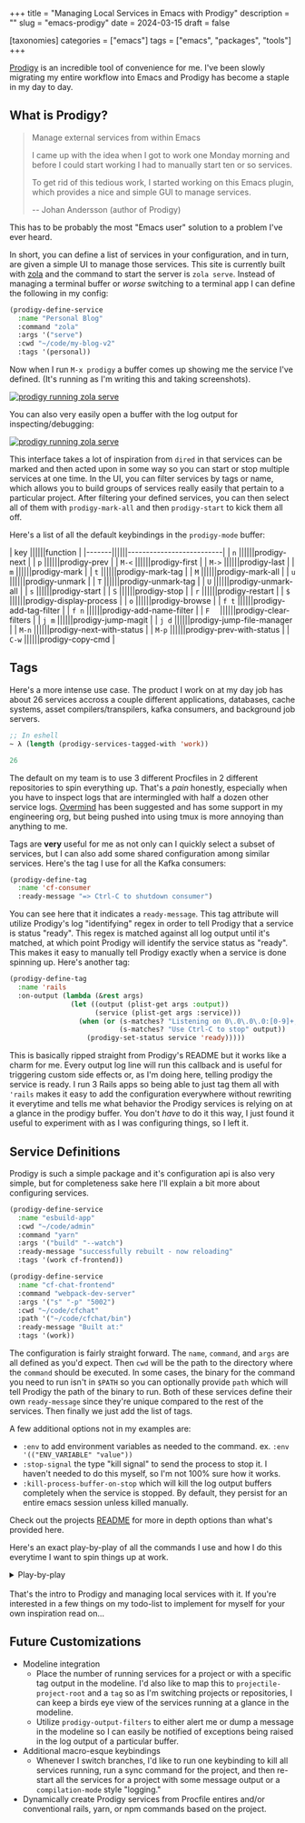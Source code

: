 +++
title = "Managing Local Services in Emacs with Prodigy"
description = ""
slug = "emacs-prodigy"
date = 2024-03-15
draft = false

[taxonomies]
categories = ["emacs"]
tags = ["emacs", "packages", "tools"]
+++

[Prodigy](https://github.com/rejeep/prodigy.el) is an incredible tool of convenience for me. I've been slowly migrating my entire workflow into Emacs and Prodigy has become a staple in my day to day. 

## What is Prodigy?

> Manage external services from within Emacs
>
>I came up with the idea when I got to work one Monday morning and before I could start working I had to manually start ten or so services.
>
>To get rid of this tedious work, I started working on this Emacs plugin, which provides a nice and simple GUI to manage services.
> 
> -- Johan Andersson (author of Prodigy)

This has to be probably the most "Emacs user" solution to a problem I've ever heard. 

In short, you can define a list of services in your configuration, and in turn, are given a simple UI to manage those services. This site is currently built with [zola](https://www.getzola.org/) and the command to start the server is `zola serve`. Instead of managing a terminal buffer or _worse_ switching to a terminal app I can define the following in my config:

```el
(prodigy-define-service
  :name "Personal Blog"
  :command "zola"
  :args '("serve")
  :cwd "~/code/my-blog-v2"
  :tags '(personal))
```

Now when I run `M-x prodigy` a buffer comes up showing me the service I've defined. (It's running as I'm writing this and taking screenshots).

<a href="./prodigy.jpeg" target="_blank" rel="noopener noreferrer">![prodigy running zola serve](./prodigy.jpeg)</a>

You can also very easily open a buffer with the log output for inspecting/debugging:

  <a href="./prodigy-log.jpeg" target="_blank" rel="noopener noreferrer">![prodigy running zola serve](./prodigy-log.jpeg)</a>

This interface takes a lot of inspiration from `dired` in that services can be marked and then acted upon in some way so you can start or stop multiple services at one time. In the UI, you can filter services by tags or name, which allows you to build groups of services really easily that pertain to a particular project. After filtering your defined services, you can then select all of them with `prodigy-mark-all` and then `prodigy-start` to kick them all off.

Here's a list of all the default keybindings in the `prodigy-mode` buffer:

<!-- lol wat -->
| key   ||||||function                  |
|-------||||||--------------------------|
| `n`   ||||||prodigy-next              |
| `p`   ||||||prodigy-prev              |
| `M-<` ||||||prodigy-first             |
| `M->` ||||||prodigy-last              |
| `m`   ||||||prodigy-mark              |
| `t`   ||||||prodigy-mark-tag          |
| `M`   ||||||prodigy-mark-all          |
| `u`   ||||||prodigy-unmark            |
| `T`   ||||||prodigy-unmark-tag        |
| `U`   ||||||prodigy-unmark-all        |
| `s`   ||||||prodigy-start             |
| `S`   ||||||prodigy-stop              |
| `r`   ||||||prodigy-restart           |
| `$`   ||||||prodigy-display-process   |
| `o`   ||||||prodigy-browse            |
| `f t` ||||||prodigy-add-tag-filter    |
| `f n` ||||||prodigy-add-name-filter   |
| `F  ` ||||||prodigy-clear-filters     |
| `j m` ||||||prodigy-jump-magit        |
| `j d` ||||||prodigy-jump-file-manager |
| `M-n` ||||||prodigy-next-with-status  |
| `M-p` ||||||prodigy-prev-with-status  |
| `C-w` ||||||prodigy-copy-cmd          |

## Tags
Here's a more intense use case. The product I work on at my day job has about 26 services accross a couple different applications, databases, cache systems, asset compilers/transpilers, kafka consumers, and background job servers.


```el
;; In eshell
~ λ (length (prodigy-services-tagged-with 'work))

26
```

The default on my team is to use 3 different Procfiles in 2 different repositories to spin everything up. That's a _pain_ honestly, especially when you have to inspect logs that are intermingled with half a dozen other service logs. [Overmind](https://github.com/DarthSim/overmind) has been suggested and has some support in my engineering org, but being pushed into using tmux is more annoying than anything to me.

Tags are **very** useful for me as not only can I quickly select a subset of services, but I can also add some shared configuration among similar services. Here's the tag I use for all the Kafka consumers:

```el
(prodigy-define-tag
  :name 'cf-consumer
  :ready-message "=> Ctrl-C to shutdown consumer")
```

You can see here that it indicates a `ready-message`. This tag attribute will utilize Prodigy's log "identifying" regex in order to tell Prodigy that a service is status "ready". This regex is matched against all log output until it's matched, at which point Prodigy will identify the service status as "ready". This makes it easy to manually tell Prodigy exactly when a service is done spinning up. Here's another tag:

```el
(prodigy-define-tag
  :name 'rails
  :on-output (lambda (&rest args)
               (let ((output (plist-get args :output))
                     (service (plist-get args :service)))
                 (when (or (s-matches? "Listening on 0\.0\.0\.0:[0-9]+, CTRL\\+C to stop" output)
                           (s-matches? "Use Ctrl-C to stop" output))
                   (prodigy-set-status service 'ready)))))
```

This is basically ripped straight from Prodigy's README but it works like a charm for me. Every output log line will run this callback and is useful for triggering custom side effects or, as I'm doing here, telling prodigy the service is ready. I run 3 Rails apps so being able to just tag them all with `'rails` makes it easy to add the configuration everywhere without rewriting it everytime and tells me what behavior the Prodigy services is relying on at a glance in the prodigy buffer. You don't _have_ to do it this way, I just found it useful to experiment with as I was configuring things, so I left it.

## Service Definitions

Prodigy is such a simple package and it's configuration api is also very simple, but for completeness sake here I'll explain a bit more about configuring services.

```el
(prodigy-define-service
  :name "esbuild-app"
  :cwd "~/code/admin"
  :command "yarn"
  :args '("build" "--watch")
  :ready-message "successfully rebuilt - now reloading"
  :tags '(work cf-frontend))

(prodigy-define-service
  :name "cf-chat-frontend"
  :command "webpack-dev-server"
  :args '("s" "-p" "5002")
  :cwd "~/code/cfchat"
  :path '("~/code/cfchat/bin")
  :ready-message "Built at:"
  :tags '(work))
```

The configuration is fairly straight forward. The `name`, `command`, and `args` are all defined as you'd expect. Then `cwd` will be the path to the directory where the `command` should be executed. In some cases, the binary for the command you need to run isn't in `$PATH` so you can optionally provide `path` which will tell Prodigy the path of the binary to run. Both of these services define their own `ready-message` since they're unique compared to the rest of the services. Then finally we just add the list of tags.

A few additional options not in my examples are:

- `:env` to add environment variables as needed to the command. ex. `:env '(("ENV_VARIABLE" "value"))`
- `:stop-signal` the type "kill signal" to send the process to stop it. I haven't needed to do this myself, so I'm not 100% sure how it works.
- `:kill-process-buffer-on-stop` which will kill the log output buffers completely when the service is stopped. By default, they persist for an entire emacs session unless killed manually.

Check out the projects [README](https://github.com/rejeep/prodigy.el?tab=readme-ov-file#usage) for more in depth options than what's provided here.

Here's an exact play-by-play of all the commands I use and how I do this everytime I want to spin things up at work.
<details>
<summary>Play-by-play</summary>

Since I use doom-emacs as my base distribution, YMMV on some of the keybindings here but:

1. `SPC r s` - runs `(prodigy)` which opens buffer
2. `i t` - runs `(prodigy-add-tag-filter)`
3. Type `wo` - fills in completing read for "work" tag.
4. `RET` - applies the filter
5. `M` - runs `(prodigy-mark-all)`
6. `s` - runs `(prodigy-start)`
7. Wait for a bit for all them to spin up
8. Begin work...
</details>

<br />
That's the intro to Prodigy and managing local services with it. If you're interested in a few things on my todo-list to implement for myself for your own inspiration read on...

## Future Customizations

- Modeline integration
  - Place the number of running services for a project or with a specific tag output in the modeline. I'd also like to map this to `projectile-project-root` and a `tag` so as I'm switching projects or repositories, I can keep a birds eye view of the services running at a glance in the modeline.
  - Utilize `prodigy-output-filters` to either alert me or dump a message in the modeline so I can easily be notified of exceptions being raised in the log output of a particular buffer.
- Additional macro-esque keybindings
  - Whenever I switch branches, I'd like to run one keybinding to kill all services running, run a sync command for the project, and then re-start all the services for a project with some message output or a `compilation-mode` style "logging."
- Dynamically create Prodigy services from Procfile entires and/or conventional rails, yarn, or npm commands based on the project.


